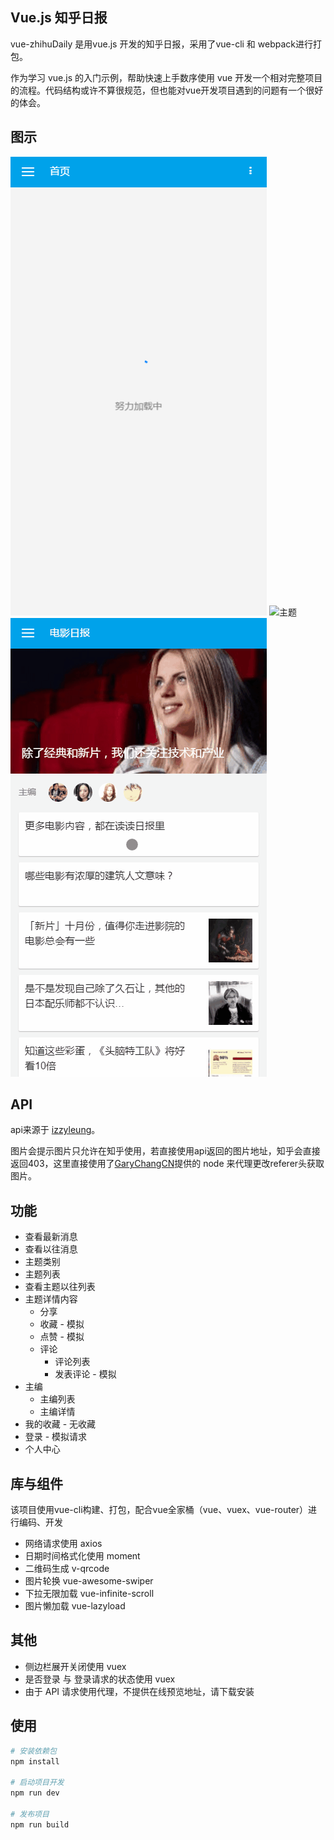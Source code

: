 ## Vue.js 知乎日报
vue-zhihuDaily 是用vue.js 开发的知乎日报，采用了vue-cli 和 webpack进行打包。

作为学习 vue.js 的入门示例，帮助快速上手数序使用 vue 开发一个相对完整项目的流程。代码结构或许不算很规范，但也能对vue开发项目遇到的问题有一个很好的体会。


## 图示
![首页](./gif/home.gif)
![主题](./gif/theme.gif)
![主编](./gif/editor.gif)

## API
api来源于 <a href="https://github.com/izzyleung/ZhihuDailyPurify/wiki/%E7%9F%A5%E4%B9%8E%E6%97%A5%E6%8A%A5-API-%E5%88%86%E6%9E%90" target="_blank">izzyleung</a>。

图片会提示图片只允许在知乎使用，若直接使用api返回的图片地址，知乎会直接返回403，这里直接使用了<a href="https://github.com/GaryChangCN/zhihu-daily-byVuejs" target="_blank">GaryChangCN</a>提供的 node 来代理更改referer头获取图片。


## 功能
* 查看最新消息
* 查看以往消息
* 主题类别
* 主题列表
* 查看主题以往列表
* 主题详情内容
  * 分享
  * 收藏 - 模拟
  * 点赞 - 模拟
  * 评论
    * 评论列表
    * 发表评论 - 模拟
* 主编
  * 主编列表
  * 主编详情
* 我的收藏 - 无收藏
* 登录 - 模拟请求
* 个人中心


## 库与组件
该项目使用vue-cli构建、打包，配合vue全家桶（vue、vuex、vue-router）进行编码、开发
* 网络请求使用 axios
* 日期时间格式化使用 moment
* 二维码生成 v-qrcode
* 图片轮换 vue-awesome-swiper
* 下拉无限加载 vue-infinite-scroll
* 图片懒加载 vue-lazyload


## 其他
* 侧边栏展开关闭使用 vuex
* 是否登录 与 登录请求的状态使用 vuex
* 由于 API 请求使用代理，不提供在线预览地址，请下载安装


## 使用
``` bash
# 安装依赖包
npm install

# 启动项目开发
npm run dev

# 发布项目
npm run build
```